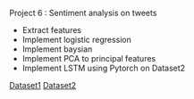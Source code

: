 Project 6 : Sentiment analysis on tweets 

- Extract features
- Implement logistic regression
- Implement baysian
- Implement PCA to principal features
- Implement LSTM using Pytorch on Dataset2


[Dataset1](https://www.nltk.org/howto/twitter.html)
[Dataset2](http://help.sentiment140.com/for-students)

